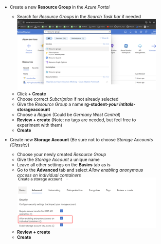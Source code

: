 - Create a new **Resource Group** in the *Azure Portal*
  - Search for *Resource Groups* in the *Search Task bar* if needed
  ![Create Resource Group](/Images/CreateResourceGroup.png)
  - Click **+ Create**
  - Choose correct *Subcription* if not already selected
  - Give the *Resource Group* a name **rg-student-*your intitals*-storageaccount**
  - Choose a *Region* (Could be *Germany West Central*)
  - **Review + create** (Note: no tags are needed, but feel free to experiment with them)
  - **Create** 

- Create new **Storage Account** (Be sure not to choose *Storage Accounts (Classic)*)
  - Choose your newly created *Resource Group*
  - Give the *Storage Account* a unique name
  - Leave all other settings on the **Basics** tab as is
  - Go to the **Advanced** tab and select *Allow enabling anonymous access on individual containers*
   ![Create Resource Group](/Images/ChooseAdvancedSA.png)
  - **Review + create**
  - **Create** 

